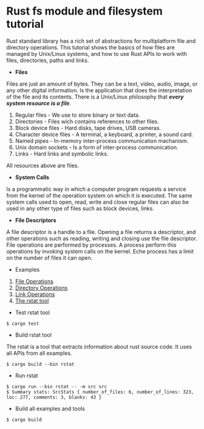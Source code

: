 # Rust fs module and filesystem tutorial

Rust standard library has a rich set of abstractions for multiplatform file and directory operations.
This tutorial shows the basics of how files are managed by Unix/Linux systems, and how to use Rust APIs to work with files, directories, paths and links.

* **Files**

Files are just an amount of bytes. They can be a text, video, audio, image, or any other digital information. Is the application that does the interpretation of the file and its contents. There is a Unix/Linux philosophy that ***every system resource is a file***.

1. Regular files - We use to store binary or text data.
2. Directories - Files wich contains references to other files.
3. Block device files - Hard disks, tape drives, USB cameras.
4. Character device files - A terminal, a keyboard, a printer, a sound card.
5. Named pipes - In-memory inter-process communication machanism.
6. Unix domain sockets - Is a form of inter-process communication.
7. Links - Hard links and symbolic links.

All resources above are files.

* **System Calls**

Is a programmatic way in which a computer program requests a service from the kernel of the operation system on which it is executed.
The same system calls used to open, read, write and close regular files can also be used in any other type of files such as block devices, links.

* **File Descriptors**

A file descriptor is a handle to a file. Opening a file returns a descriptor, and other operations such as reading, writing and closing use the file descriptor. File operations are performed by processes. A process perform this operations by invoking system calls on the kernel. Eche process has a limit on the number of files it can open.

* Examples

1. [File Operations](src/files.rs)
2. [Directory Operations](src/dir.rs)
3. [Link Operations](src/link.rs)
4. [The rstat tool](src/rstat.rs)

* Test rstat tool
```
$ cargo test
```

* Build rstat tool

The rstat is a tool that extracts information about rust source code. It uses all APIs from all examples.
```
$ cargo build --bin rstat
```

* Run rstat
```
$ cargo run --bin rstat -- -m src src
$ Summary stats: SrcStats { number_of_files: 6, number_of_lines: 323, loc: 277, comments: 3, blanks: 43 }
```

* Build all examples and tools
```
$ cargo build
```